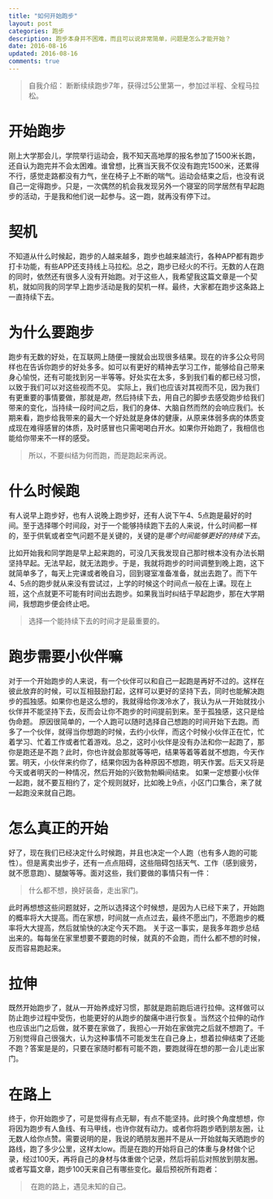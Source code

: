 ```yaml
---
title: "如何开始跑步"
layout: post
categories: 跑步
description: 跑步本身并不困难，而且可以说非常简单，问题是怎么才能开始？
date: 2016-08-16
updated: 2016-08-16
comments: true
---
```


> 自我介绍：
> 断断续续跑步7年，获得过5公里第一，参加过半程、全程马拉松。

# 开始跑步
刚上大学那会儿，学院举行运动会，我不知天高地厚的报名参加了1500米长跑，还自认为跑完并不会太困难。谁曾想，比赛当天我不仅没有跑完1500米，还累得不行，感觉走路都没有力气，坐在椅子上不断的喘气。运动会结束之后，也没有说自己一定得跑步。只是，一次偶然的机会我发现另外一个寝室的同学居然有早起跑步的活动，于是我和他们说一起参与。这一跑，就再没有停下过。


# 契机
不知道从什么时候起，跑步的人越来越多，跑步也越来越流行，各种APP都有跑步打卡功能，有些APP还支持线上马拉松。总之，跑步已经火的不行。无数的人在跑的同时，依然还有很多人没有开始跑。对于这些人，我希望我这篇文章是一个契机，就如同我的同学早上跑步活动是我的契机一样。最终，大家都在跑步这条路上一直持续下去。

# 为什么要跑步
跑步有无数的好处，在互联网上随便一搜就会出现很多结果。现在的许多公众号同样也在告诉你跑步的好处多多。如可以有更好的精神去学习工作，能够给自己带来身心愉悦，还有可能找到另一半等等。好处实在太多，多到我们看的都已经习惯，以致于我们可以对这些视而不见。
实际上，我们也应该对其视而不见，因为我们有更重要的事情要做，那就是*跑*，然后持续下去，用自己的脚步去感受跑步给我们带来的变化，当持续一段时间之后，我们的身体、大脑自然而然的会响应我们。长期来看，跑步给我带来的最大一个好处就是身体的健康，从原来体弱多病的体质变成现在难得感冒的体质，及时感冒也只需喝喝白开水。如果你开始跑了，我相信也能给你带来不一样的感受。
> 所以，不要纠结为何而跑，而是跑起来再说。

# 什么时候跑
有人说早上跑步好，也有人说晚上跑步好，还有人说下午4、5点跑是最好的时间。至于选择哪个时间段，对于一个能够持续跑下去的人来说，什么时间都一样的，至于供氧或者空气问题不是关键的，关键的是*哪个时间能够更好的持续下去*。

比如开始我和同学跑是早上起来跑的，可没几天我发现自己那时根本没有办法长期坚持早起。无法早起，就无法跑步。于是，我就将跑步的时间调整到晚上跑，这下就简单多了，每天上完课或者晚自习，回到寝室准备准备，就出去跑了。而下午4、5点的跑步就从来没有尝试过，上学的时候这个时间点一般在上课。现在上班，这个点就更不可能有时间出去跑步。如果我当时纠结于早起跑步，那在大学期间，我想跑步便会终止吧。

> 选择一个能持续下去的时间才是最重要的。

# 跑步需要小伙伴嘛
对于一个开始跑步的人来说，有一个伙伴可以和自己一起跑是再好不过的。这样在彼此放弃的时候，可以互相鼓励打起，这样可以更好的坚持下去，同时也能解决跑步的孤独感。如果你也是这么想的，我就得给你泼冷水了，我认为从一开始就找小伙伴并不能坚持下去，反而会让你不跑步的时间提前到来。至于孤独感，这只是给伪命题。
原因很简单的，一个人跑可以随时选择自己想跑的时间开始下去跑。而多了一个伙伴，就得当你想跑的时候，去约小伙伴，而这个时候小伙伴正在忙，忙着学习、忙着工作或者忙着游戏。总之，这时小伙伴是没有办法和你一起跑了，那你是跑还是不跑？此时，你也许就会那就等等吧，结果等着等着就不想跑，今天作罢。明天，小伙伴来约你了，结果你因为各种原因不想跑，明天作罢。后天又将是今天或者明天的一种情况，然后开始的兴致勃勃瞬间结束。
如果一定想要小伙伴一起跑，就不要互相约了，定个规则就好，比如晚上9点，小区门口集合，来了就一起跑没来就自己跑。

# 怎么真正的开始
好了，现在我们已经决定什么时候跑，并且也决定一个人跑（也有多人跑的可能性）。但是离卖出步子，还有一点点阻碍，这些阻碍包括天气、工作（感到疲劳，就不愿意跑）、腿酸等等。面对这些，我们要做的事情只有一件：
> 什么都不想，换好装备，走出家门。

此时再想想这些问题就好，之所以选择这个时候想，是因为人已经下来了，开始跑的概率将大大提高。而在家想，时间就一点点过去，最终不愿出门，不愿跑步的概率将大大提高，然后就愉快的决定今天不跑。
关于这一事实，是我多年跑步总结出来的。每每坐在家里想要不要跑的时候，就真的不会跑，而什么都不想的时候，反而容易跑起来。

# 拉伸
既然开始跑步了，就从一开始养成好习惯，那就是跑前跑后进行拉伸。这样做可以防止跑步过程中受伤，也能更好的从跑步的酸痛中进行恢复。当然这个拉伸的动作也应该出门之后做，就不要在家做了，我担心一开始在家做完之后就不想跑了。千万别觉得自己很强大，认为这种事情不可能发生在自己身上，想着拉伸结束了还能不跑？答案是是的，只要在家随时都有可能不跑，要跑就得在想的那一会儿走出家门。

# 在路上
终于，你开始跑步了，可是觉得有点无聊，有点不能坚持。此时换个角度想想，你将因为跑步有人鱼线、有马甲线，也许你就有动力。或者你将跑步晒到朋友圈，让无数人给你点赞。需要说明的是，我说的晒朋友圈并不是从一开始就每天晒跑步的路线，跑了多少公里，这样太low。而是在跑的开始将自己的体重与身材做个记录，经过100天，再将自己的身材与体重做个记录，然后将前后对照放到朋友圈。或者写篇文章，跑步100天来自己有哪些变化。最后预祝所有跑者：
>  在跑的路上，遇见未知的自己。
